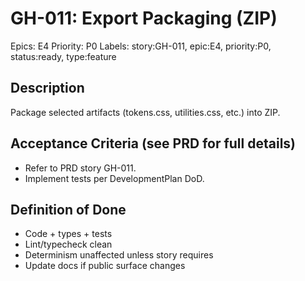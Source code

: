 # GH-011: Export Packaging (ZIP)

Epics: E4
Priority: P0
Labels: story:GH-011, epic:E4, priority:P0, status:ready, type:feature

## Description
Package selected artifacts (tokens.css, utilities.css, etc.) into ZIP.

## Acceptance Criteria (see PRD for full details)
- Refer to PRD story GH-011.
- Implement tests per DevelopmentPlan DoD.

## Definition of Done
- Code + types + tests
- Lint/typecheck clean
- Determinism unaffected unless story requires
- Update docs if public surface changes
